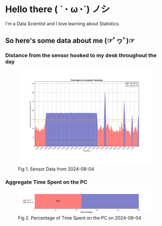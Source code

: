 
# Hello there ( ´◔ ω◔`) ノシ

I'm a Data Scientist and I love learning about Statistics.

## So here's some data about me (☞ﾟヮﾟ)☞


### Distance from the sensor hooked to my desk throughout the day
<figure>
  <picture>
    <source media="(prefers-color-scheme: dark)" srcset="Pi/readme/graphs/lineplot/dark-plot-2024-08-04.png">
    <source media="(prefers-color-scheme: light)" srcset="Pi/readme/graphs/lineplot/light-plot-2024-08-04.png">
    <img alt="Shows a black logo in light color mode and a white one in dark color mode." src="Pi/readme/graphs/lineplot/light-plot-2024-08-04.png">
  </picture>
  <figcaption>Fig 1. Sensor Data from 2024-08-04</figcaption>
</figure>



### Aggregate Time Spent on the PC
<figure>
  <picture>
    <source media="(prefers-color-scheme: dark)" srcset="Pi/readme/graphs/barplot/dark-plot-2024-08-04.png">
    <source media="(prefers-color-scheme: light)" srcset="Pi/readme/graphs/barplot/light-plot-2024-08-04.png">
    <img alt="Shows a black logo in light color mode and a white one in dark color mode." src="Pi/readme/graphs/barplot/light-plot-2024-08-04.png">
  </picture>
  <figcaption>Fig 2. Percentage of Time Spent on the PC on 2024-08-04</figcaption>
</figure>
